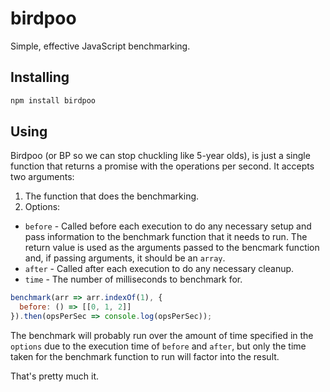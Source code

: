 # birdpoo

Simple, effective JavaScript benchmarking.

## Installing

```sh
npm install birdpoo
```

## Using

Birdpoo (or BP so we can stop chuckling like 5-year olds), is just a single function that returns a promise with the operations per second. It accepts two arguments:

1. The function that does the benchmarking.
2. Options:
  - `before` - Called before each execution to do any necessary setup and pass information to the benchmark function that it needs to run. The return value is used as the arguments passed to the bencmark function and, if passing arguments, it should be an `array`.
  - `after` - Called after each execution to do any necessary cleanup.
  - `time` - The number of milliseconds to benchmark for.

```js
benchmark(arr => arr.indexOf(1), {
  before: () => [[0, 1, 2]]
}).then(opsPerSec => console.log(opsPerSec));
```

The benchmark will probably run over the amount of time specified in the `options` due to the execution time of `before` and `after`, but only the time taken for the benchmark function to run will factor into the result.

That's pretty much it.
